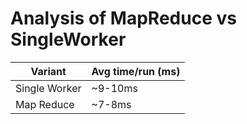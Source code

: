 # Analysis of MapReduce vs SingleWorker

| Variant       | Avg time/run (ms)     |
|---            |---                    |
| Single Worker |   ~9-10ms            |
| Map Reduce    |   ~7-8ms             |